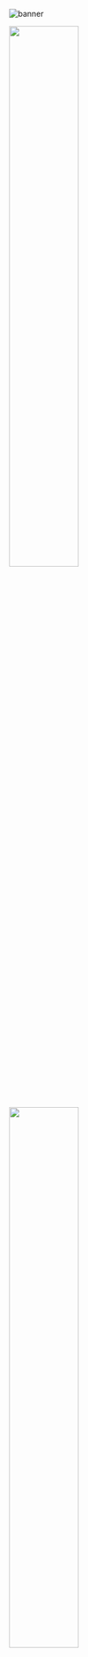 ![banner](banner.gif)

<!--    aa |  bb
:-------------------------:|:-------------------------:
[![LinkedIn](linkedin-button.gif)](https://www.linkedin.com/in/oliverspeir/)  |  [![email](contactme-button.gif)](mailto:oliverspeir9@gmail.com)

 -->

<!--   [![LinkedIn](linkedin-button.gif 'linkedin' =50%x)](https://www.linkedin.com/in/oliverspeir/) [![email](contactme-button.gif 'contactme' =50%x)](mailto:oliverspeir9@gmail.com) -->

<!-- <table>
  <tr>
    <td> [![LinkedIn](linkedin-button.gif 'linkedin' =50%x)](https://www.linkedin.com/in/oliverspeir/) </td>
    <td> [![email](contactme-button.gif 'contactme' =50%x)](mailto:oliverspeir9@gmail.com) </td>
  </tr>
 </table> -->

<a href="https://www.linkedin.com/in/oliverspeir/"> <img src="linkedin-button.gif" width=50%> </a> <a href="mailto:oliverspeir9@gmail.com"> <img src="contactme-button.gif" width=50%> </a>
